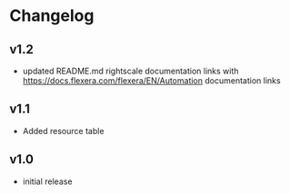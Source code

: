 # Changelog

## v1.2

- updated README.md rightscale documentation links with https://docs.flexera.com/flexera/EN/Automation documentation links

## v1.1

- Added resource table

## v1.0

- initial release
